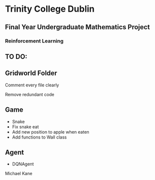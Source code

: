 # Trinity College Dublin
## Final Year Undergraduate Mathematics Project
### Reinforcement Learning 

**TO DO**:
---
Gridworld Folder
---
Comment every file clearly

Remove redundant code

**Game**
---
* Snake
* Fix snake eat
* Add new position to apple when eaten
* Add functions to Wall class

**Agent**
---
* DQNAgent






Michael Kane
